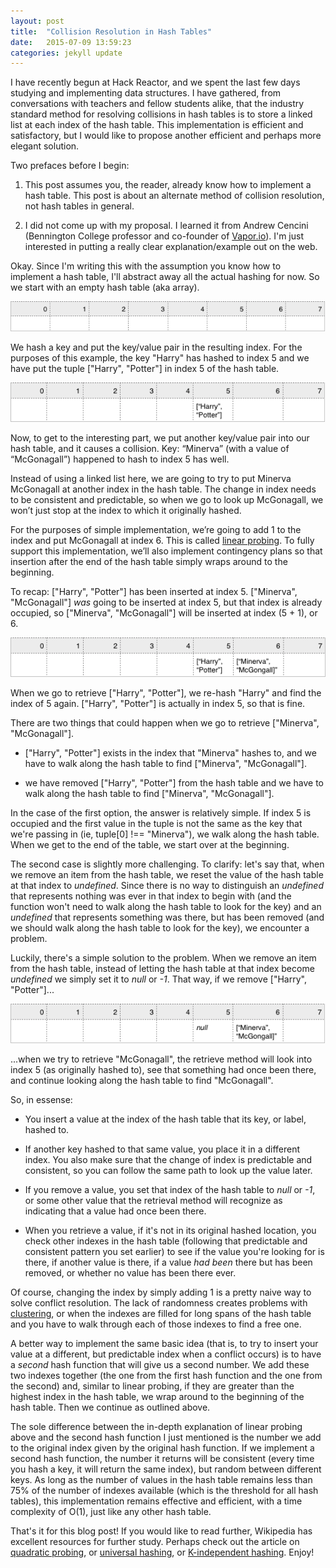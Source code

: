 ```yaml
---
layout: post
title:  "Collision Resolution in Hash Tables"
date:   2015-07-09 13:59:23
categories: jekyll update
---
```



I have recently begun at Hack Reactor, and we spent the last few days studying and implementing data structures. I have gathered, from conversations with teachers and fellow students alike, that the industry standard method for resolving collisions in hash tables is to store a linked list at each index of the hash table. This implementation is efficient and satisfactory, but I would like to propose another efficient and perhaps more elegant solution.

Two prefaces before I begin:

1. This post assumes you, the reader, already know how to implement a hash table. This post is about an alternate method of collision resolution, not hash tables in general.

2. I did not come up with my proposal. I learned it from Andrew Cencini (Bennington College professor and co-founder of [Vapor.io](http://vapor.io)). I'm just interested in putting a really clear explanation/example out on the web.

Okay. Since I'm writing this with the assumption you know how to implement a hash table, I'll abstract away all the actual hashing for now. So we start with an empty hash table (aka array).

![empty hash table](/assets/emptyhash.png)

We hash a key and put the key/value pair in the resulting index. For the purposes of this example, the key "Harry" has hashed to index 5 and we have put the tuple ["Harry", "Potter"] in index 5 of the hash table.

![first hash table](/assets/hash1.png)

Now, to get to the interesting part, we put another key/value pair into our hash table, and it causes a collision. Key: “Minerva” (with a value of “McGonagall”) happened to hash to index 5 has well.

Instead of using a linked list here, we are going to try to put Minerva McGonagall at another index in the hash table. The change in index needs to be consistent and predictable, so when we go to look up McGonagall, we won’t just stop at the index to which it originally hashed.

For the purposes of simple implementation, we’re going to add 1 to the index and put McGonagall at index 6. This is called [linear probing](https://en.wikipedia.org/wiki/Linear_probing). To fully support this implementation, we’ll also implement contingency plans so that insertion after the end of the hash table simply wraps around to the beginning.

To recap: ["Harry", "Potter"] has been inserted at index 5. ["Minerva", "McGonagall"] *was* going to be inserted at index 5, but that index is already occupied, so ["Minerva", "McGonagall"] will be inserted at index (5 + 1), or 6.

![second hash table](/assets/hash2.png)


When we go to retrieve ["Harry", "Potter"], we re-hash "Harry" and find the index of 5 again. ["Harry", "Potter"] is actually in index 5, so that is fine.

There are two things that could happen when we go to retrieve ["Minerva", "McGonagall"].

- ["Harry", "Potter"] exists in the index that "Minerva" hashes to, and we have to walk along the hash table to find ["Minerva", "McGonagall"].

- we have removed ["Harry", "Potter"] from the hash table and we have to walk along the hash table to find ["Minerva", "McGonagall"].

In the case of the first option, the answer is relatively simple. If index 5 is occupied and the first value in the tuple is not the same as the key that we're passing in (ie, tuple[0] !== "Minerva"), we walk along the hash table. When we get to the end of the table, we start over at the beginning.

The second case is slightly more challenging. To clarify: let's say that, when we remove an item from the hash table, we reset the value of the hash table at that index to *undefined*. Since there is no way to distinguish an *undefined* that represents nothing was ever in that index to begin with (and the function won't need to walk along the hash table to look for the key) and an *undefined* that represents something was there, but has been removed (and we should walk along the hash table to look for the key), we encounter a problem.

Luckily, there's a simple solution to the problem. When we remove an item from the hash table, instead of letting the hash table at that index become *undefined* we simply set it to *null* or *-1*. That way, if we remove ["Harry", "Potter"]...

![third hash](/assets/hpremoved.png)

...when we try to retrieve "McGonagall", the retrieve method will look into index 5 (as originally hashed to), see that something had once been there, and continue looking along the hash table to find "McGonagall".

So, in essense:

- You insert a value at the index of the hash table that its key, or label, hashed to.

- If another key hashed to that same value, you place it in a different index. You also make sure that the change of index is predictable and consistent, so you can follow the same path to look up the value later.

- If you remove a value, you set that index of the hash table to *null* or *-1*, or some other value that the retrieval method will recognize as indicating that a value had once been there.

- When you retrieve a value, if it's not in its original hashed location, you check other indexes in the hash table (following that predictable and consistent pattern you set earlier) to see if the value you're looking for is there, if another value is there, if a value *had been* there but has been removed, or whether no value has been there ever.

Of course, changing the index by simply adding 1 is a pretty naive way to solve conflict resolution. The lack of randomness creates problems with [clustering](https://en.wikipedia.org/wiki/Primary_clustering), or when the indexes are filled for long spans of the hash table and you have to walk through each of those indexes to find a free one.

A better way to implement the same basic idea (that is, to try to insert your value at a different, but predictable index when a conflict occurs) is to have a *second* hash function that will give us a second number. We add these two indexes together (the one from the first hash function and the one from the second) and, similar to linear probing, if they are greater than the highest index in the hash table, we wrap around to the beginning of the hash table. Then we continue as outlined above.

The sole difference between the in-depth explanation of linear probing above and the second hash function I just mentioned is the number we add to the original index given by the original hash function. If we implement a second hash function, the number it returns will be consistent (every time you hash a key, it will return the same index), but random between different keys. As long as the number of values in the hash table remains less than 75% of the number of indexes available (which is the threshold for all hash tables), this implementation remains effective and efficient, with a time complexity of O(1), just like any other hash table.

That's it for this blog post! If you would like to read further, Wikipedia has excellent resources for further study. Perhaps check out the article on [quadratic probing](https://en.wikipedia.org/wiki/Quadratic_probing), or [universal hashing](https://en.wikipedia.org/wiki/Universal_hashing), or [K-independent hashing](https://en.wikipedia.org/wiki/K-independent_hashing). Enjoy!





